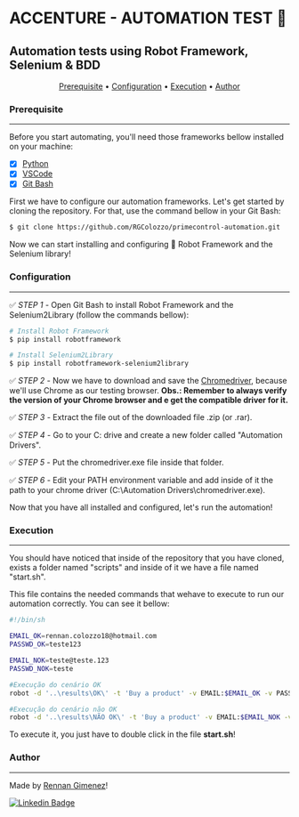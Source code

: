 # ACCENTURE - AUTOMATION TEST 🤖
## Automation tests using Robot Framework, Selenium & BDD

<p align="center">
 <a href="#Prerequisite">Prerequisite</a> • 
 <a href="#Configuration">Configuration</a> • 
 <a href="#Execution">Execution</a> • 
 <a href="#Author">Author</a>
</p>

### Prerequisite
---

Before you start automating, you'll need those frameworks bellow installed on your machine:

- [x] [Python](https://www.python.org)
- [x] [VSCode](https://code.visualstudio.com/)
- [x] [Git Bash](https://git-scm.com/downloads)

First we have to configure our automation frameworks. Let's get started by cloning the repository. For that, use the command bellow in your Git Bash:

```bash
$ git clone https://github.com/RGColozzo/primecontrol-automation.git
```

Now we can start installing and configuring 🤖 Robot Framework and the Selenium library!

### Configuration
---

✅ *STEP 1* - Open Git Bash to install Robot Framework and the Selenium2Library (follow the commands bellow):

```bash
# Install Robot Framework
$ pip install robotframework

# Install Selenium2Library
$ pip install robotframework-selenium2library
```

✅ *STEP 2* - Now we have to download and save the [Chromedriver](https://chromedriver.chromium.org/downloads), because we'll use Chrome as our testing browser.
**Obs.: Remember to always verify the version of your Chrome browser and e get the compatible driver for it.**

✅ *STEP 3* - Extract the file out of the downloaded file .zip (or .rar).

✅ *STEP 4* - Go to your C: drive and create a new folder called "Automation Drivers".

✅ *STEP 5* - Put the chromedriver.exe file inside that folder.

✅ *STEP 6* - Edit your PATH environment variable and add inside of it the path to your chrome driver (C:\Automation Drivers\chromedriver.exe).

Now that you have all installed and configured, let's run the automation!

### Execution
---

You should have noticed that inside of the repository that you have cloned, exists a folder named "scripts" and inside of it we have a file named "start.sh".

This file contains the needed commands that wehave to execute to run our automation correctly. You can see it bellow:

```bash
#!/bin/sh

EMAIL_OK=rennan.colozzo18@hotmail.com
PASSWD_OK=teste123

EMAIL_NOK=teste@teste.123
PASSWD_NOK=teste

#Execução do cenário OK
robot -d '..\results\OK\' -t 'Buy a product' -v EMAIL:$EMAIL_OK -v PASSWD:$PASSWD_OK '..\tests\buy_product.robot'

#Execução do cenário não OK
robot -d '..\results\NÃO OK\' -t 'Buy a product' -v EMAIL:$EMAIL_NOK -v PASSWD:$PASSWD_NOK '..\tests\buy_product.robot'
```

To execute it, you just have to double click in the file **start.sh**!

### Author
---

Made by [Rennan Gimenez](https://www.facebook.com/RennanGimenez)!

[![Linkedin Badge](https://img.shields.io/badge/-Rennan-blue?style=flat-square&logo=Linkedin&logoColor=white&link=https://www.linkedin.com/in/rennan-gimenez/)](https://www.linkedin.com/in/rennan-gimenez/)